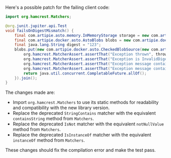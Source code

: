 Here's a possible patch for the failing client code:

```java
import org.hamcrest.Matchers;

@org.junit.jupiter.api.Test
void failsOnDigestMismatch() {
    final com.artipie.asto.memory.InMemoryStorage storage = new com.artipie.asto.memory.InMemoryStorage();
    final com.artipie.docker.asto.AstoBlobs blobs = new com.artipie.docker.asto.AstoBlobs(storage, new com.artipie.docker.asto.DefaultLayout(), new com.artipie.docker.RepoName.Simple("any"));
    final java.lang.String digest = "123";
    blobs.put(new com.artipie.docker.asto.CheckedBlobSource(new com.artipie.asto.Content.From("data".getBytes()), new com.artipie.docker.Digest.Sha256(digest))).toCompletableFuture().handle(( blob, throwable) -> {
        org.hamcrest.MatcherAssert.assertThat("Exception thrown", throwable, Matchers.notNullValue());
        org.hamcrest.MatcherAssert.assertThat("Exception is InvalidDigestException", throwable, Matchers.instanceOf(com.artipie.docker.error.InvalidDigestException.class));
        org.hamcrest.MatcherAssert.assertThat("Exception message contains calculated digest", Matchers.containsString(Throwables.getRootCause(throwable).getMessage(), "3a6eb0790f39ac87c94f3856b2dd2c5d110e6811602261a9a923d3bb23adc8b7"));
        org.hamcrest.MatcherAssert.assertThat("Exception message contains expected digest", Matchers.containsString(Throwables.getRootCause(throwable).getMessage(), digest));
        return java.util.concurrent.CompletableFuture.allOf();
    }).join();
}
```

The changes made are:

* Import `org.hamcrest.Matchers` to use its static methods for readability and compatibility with the new library version.
* Replace the deprecated `StringContains` matcher with the equivalent `containsString` method from `Matchers`.
* Replace the deprecated `IsNot` matcher with the equivalent `notNullValue` method from `Matchers`.
* Replace the deprecated `IsInstanceOf` matcher with the equivalent `instanceOf` method from `Matchers`.

These changes should fix the compilation error and make the test pass.